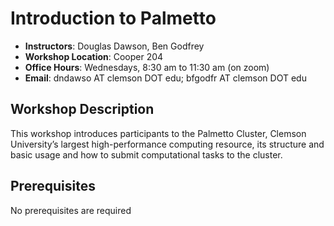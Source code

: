 # Introduction to Palmetto

- **Instructors**: Douglas Dawson, Ben Godfrey
- **Workshop Location**: Cooper 204
- **Office Hours**: Wednesdays, 8:30 am to 11:30 am (on zoom)
- **Email**: dndawso AT clemson DOT edu; bfgodfr AT clemson DOT edu


## Workshop Description
This workshop introduces participants to the Palmetto Cluster, Clemson University’s largest high-performance computing resource, its structure and basic usage and how to submit computational tasks to the cluster.

## Prerequisites
No prerequisites are required
